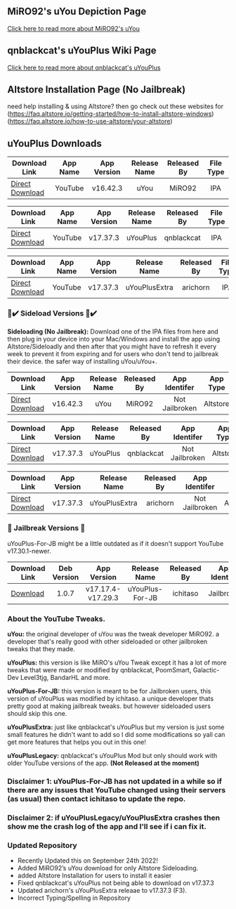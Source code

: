 ## MiRO92's uYou Depiction Page
[Click here to read more about MiRO92's uYou](https://miro92.com/repo/depictions/?p=com.miro.uyou)
## qnblackcat's uYouPlus Wiki Page
[Click here to read more about qnblackcat's uYouPlus](https://github.com/qnblackcat/uYouPlus/wiki)

## Altstore Installation Page (No Jailbreak)
need help installing & using Altstore? then go check out these websites for 
(https://faq.altstore.io/getting-started/how-to-install-altstore-windows)
(https://faq.altstore.io/how-to-use-altstore/your-altstore)

## uYouPlus Downloads
 
   | Download Link | App Name | App Version | Release Name | Released By | File Type |
   |----------|:------:|:-------:|:------:|:---------:|:---------:|
   | [Direct Download](https://miro92.com/repo/depictions/com.miro.uyou/iPA/YouTube_16.42.3_uYou_2.1.ipa) | YouTube | v16.42.3 | uYou | MiRO92 | IPA |
 
   | Download Link | App Name | App Version | Release Name | Released By | File Type |
   |----------|:------:|:-------:|:------:|:---------:|:---------:|
   | [Direct Download](https://github.com/qnblackcat/uYouPlus/releases/download/v17.37.3-2.1/uYouPlus_17.37.3_2.1.ipa) | YouTube | v17.37.3 | uYouPlus | qnblackcat | IPA |
 
   | Download Link | App Name | App Version | Release Name | Released By | File Type |
   |-------------|:------:|:-------:|:------:|:---------:|:-----:|
   | [Direct Download](https://github.com/arichorn/uYouPlusExtra/releases/download/v17.37.3-2.1-(202)/uYouPlusExtra_17.37.3_2.1_F3.ipa) | YouTube | v17.37.3 | uYouPlusExtra | arichorn | IPA |

### 📲✔️ Sideload Versions 📲✔️
**Sideloading (No Jailbreak):** Download one of the IPA files from here and then plug in your device into your Mac/Windows and install the app using Altstore/Sideloadly and then after that you might have to refresh it every week to prevent it from expiring and for users who don't tend to jailbreak their device. the safer way of installing uYou/uYou+.

   | Download Link | App Version | Release Name | Released By | App Identifer | App Type |
   |------------|:------:|:------:|:-----------:|:-----------:|:--------:|
   | [Direct Download](https://tinyurl.com/2spf7u53) | v16.42.3 | uYou | MiRO92 | Not Jailbroken | Altstore

   | Download Link | App Version | Release Name | Released By | App Identifer | App Type |
   |------------|:------:|:------:|:-----------:|:-----------:|:--------:|
   | [Direct Download](https://tinyurl.com/sy5kt5vf) | v17.37.3 | uYouPlus | qnblackcat | Not Jailbroken | Altstore

   | Download Link | App Version | Release Name | Released By | App Identifer | App Type |
   |------------|:------:|:------:|:-----------:|:-----------:|:--------:|
   | [Direct Download](https://tinyurl.com/ycxvs9hs) | v17.37.3 | uYouPlusExtra | arichorn | Not Jailbroken | Altstore

### 🚫 Jailbreak Versions 🚫
uYouPlus-For-JB might be a little outdated as if it doesn't support YouTube v17.30.1-newer.

   | Download Link | Deb Version | App Version | Release Name | Released By | App Identifer | App Type |
   |-------------|:---------:|:--------------:|:------------:|:-----------:|:-------------:|:-------:|
   | [Download](https://www.ios-repo-updates.com/repository/ichitaso-repository/package/com.ichitaso.uyouplus) | 1.0.7 | v17.17.4-v17.29.3 | uYouPlus-For-JB | ichitaso | Jailbroken | Cydia

### About the YouTube Tweaks.
**uYou:** the original developer of uYou was the tweak developer MiRO92. a developer that's really good with other sideloaded or other jailbroken tweaks that they made.

**uYouPlus:** this version is like MiRO's uYou Tweak except it has a lot of more tweaks that were made or modified by qnblackcat, PoomSmart, Galactic-Dev Level3tjg, BandarHL and more.

**uYouPlus-For-JB:** this version is meant to be for Jailbroken users, this version of uYouPlus was modified by ichitaso. a unique developer thats pretty good at making jailbreak tweaks. but however sideloaded users should skip this one.

**uYouPlusExtra:** just like qnblackcat's uYouPlus but my version is just some small features he didn't want to add so I did some modifications so yall can get more features that helps you out in this one!

**uYouPlusLegacy:** qnblackcat's uYouPlus Mod but only should work with older YouTube versions of the app. **(Not Released at the moment)**

### Disclaimer 1: uYouPlus-For-JB has not updated in a while so if there are any issues that YouTube changed using their servers (as usual) then contact ichitaso to update the repo.

### Disclaimer 2: if uYouPlusLegacy/uYouPlusExtra crashes then show me the crash log of the app and I'll see if i can fix it.

### Updated Repository
- Recently Updated this on September 24th 2022!
- Added MiRO92’s uYou download for only Altstore Sideloading.
- added Altstore Installation for users to install it easier
- Fixed qnblackcat's uYouPlus not being able to download on v17.37.3
- Updated arichorn's uYouPlusExtra releaae to v17.37.3 (F3).
- Incorrect Typing/Spelling in Repository
